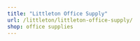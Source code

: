 ```yaml
---
title: "Littleton Office Supply"
url: /littleton/littleton-office-supply/
shop: office supplies
---
```

